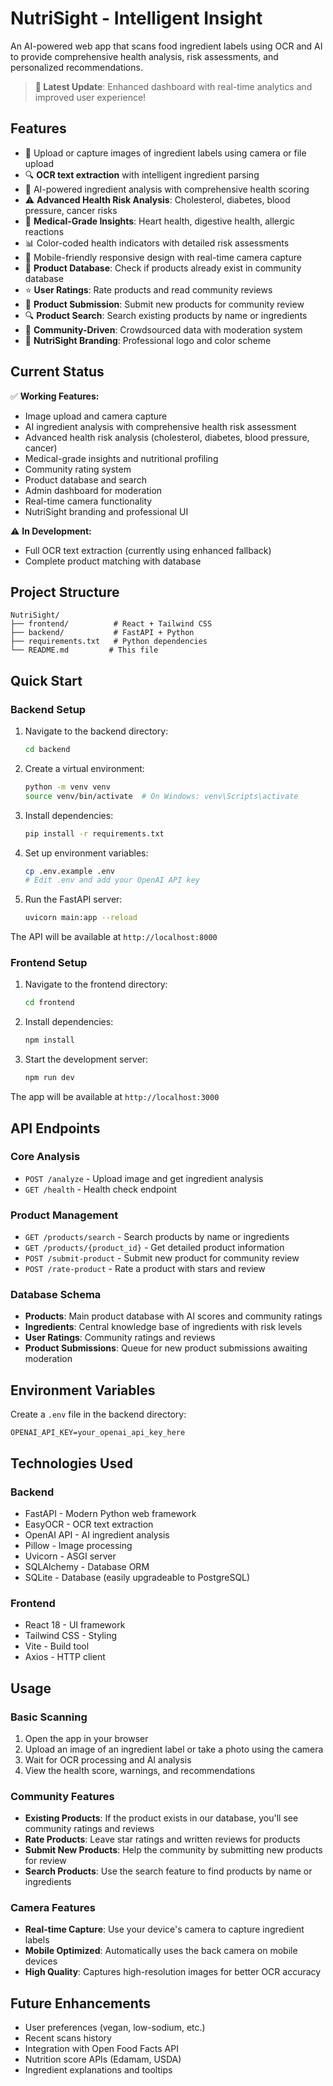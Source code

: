 # NutriSight - Intelligent  Insight

An AI-powered web app that scans food ingredient labels using OCR and AI to provide comprehensive health analysis, risk assessments, and personalized recommendations.

> **🚀 Latest Update**: Enhanced dashboard with real-time analytics and improved user experience!

## Features

- 📸 Upload or capture images of ingredient labels using camera or file upload
- 🔍 **OCR text extraction** with intelligent ingredient parsing
- 🤖 AI-powered ingredient analysis with comprehensive health scoring
- ⚠️ **Advanced Health Risk Analysis**: Cholesterol, diabetes, blood pressure, cancer risks
- 🏥 **Medical-Grade Insights**: Heart health, digestive health, allergic reactions
- 📊 Color-coded health indicators with detailed risk assessments
- 📱 Mobile-friendly responsive design with real-time camera capture
- 🏪 **Product Database**: Check if products already exist in community database
- ⭐ **User Ratings**: Rate products and read community reviews
- 📝 **Product Submission**: Submit new products for community review
- 🔍 **Product Search**: Search existing products by name or ingredients
- 👥 **Community-Driven**: Crowdsourced data with moderation system
- 🎨 **NutriSight Branding**: Professional logo and color scheme

## Current Status

✅ **Working Features:**
- Image upload and camera capture
- AI ingredient analysis with comprehensive health risk assessment
- Advanced health risk analysis (cholesterol, diabetes, blood pressure, cancer)
- Medical-grade insights and nutritional profiling
- Community rating system
- Product database and search
- Admin dashboard for moderation
- Real-time camera functionality
- NutriSight branding and professional UI

⚠️ **In Development:**
- Full OCR text extraction (currently using enhanced fallback)
- Complete product matching with database

## Project Structure

```
NutriSight/
├── frontend/          # React + Tailwind CSS
├── backend/           # FastAPI + Python
├── requirements.txt   # Python dependencies
└── README.md         # This file
```

## Quick Start

### Backend Setup

1. Navigate to the backend directory:
   ```bash
   cd backend
   ```

2. Create a virtual environment:
   ```bash
   python -m venv venv
   source venv/bin/activate  # On Windows: venv\Scripts\activate
   ```

3. Install dependencies:
   ```bash
   pip install -r requirements.txt
   ```

4. Set up environment variables:
   ```bash
   cp .env.example .env
   # Edit .env and add your OpenAI API key
   ```

5. Run the FastAPI server:
   ```bash
   uvicorn main:app --reload
   ```

The API will be available at `http://localhost:8000`

### Frontend Setup

1. Navigate to the frontend directory:
   ```bash
   cd frontend
   ```

2. Install dependencies:
   ```bash
   npm install
   ```

3. Start the development server:
   ```bash
   npm run dev
   ```

The app will be available at `http://localhost:3000`

## API Endpoints

### Core Analysis
- `POST /analyze` - Upload image and get ingredient analysis
- `GET /health` - Health check endpoint

### Product Management
- `GET /products/search` - Search products by name or ingredients
- `GET /products/{product_id}` - Get detailed product information
- `POST /submit-product` - Submit new product for community review
- `POST /rate-product` - Rate a product with stars and review

### Database Schema
- **Products**: Main product database with AI scores and community ratings
- **Ingredients**: Central knowledge base of ingredients with risk levels
- **User Ratings**: Community ratings and reviews
- **Product Submissions**: Queue for new product submissions awaiting moderation

## Environment Variables

Create a `.env` file in the backend directory:

```
OPENAI_API_KEY=your_openai_api_key_here
```

## Technologies Used

### Backend
- FastAPI - Modern Python web framework
- EasyOCR - OCR text extraction
- OpenAI API - AI ingredient analysis
- Pillow - Image processing
- Uvicorn - ASGI server
- SQLAlchemy - Database ORM
- SQLite - Database (easily upgradeable to PostgreSQL)

### Frontend
- React 18 - UI framework
- Tailwind CSS - Styling
- Vite - Build tool
- Axios - HTTP client

## Usage

### Basic Scanning
1. Open the app in your browser
2. Upload an image of an ingredient label or take a photo using the camera
3. Wait for OCR processing and AI analysis
4. View the health score, warnings, and recommendations

### Community Features
- **Existing Products**: If the product exists in our database, you'll see community ratings and reviews
- **Rate Products**: Leave star ratings and written reviews for products
- **Submit New Products**: Help the community by submitting new products for review
- **Search Products**: Use the search feature to find products by name or ingredients

### Camera Features
- **Real-time Capture**: Use your device's camera to capture ingredient labels
- **Mobile Optimized**: Automatically uses the back camera on mobile devices
- **High Quality**: Captures high-resolution images for better OCR accuracy

## Future Enhancements

- User preferences (vegan, low-sodium, etc.)
- Recent scans history
- Integration with Open Food Facts API
- Nutrition score APIs (Edamam, USDA)
- Ingredient explanations and tooltips
